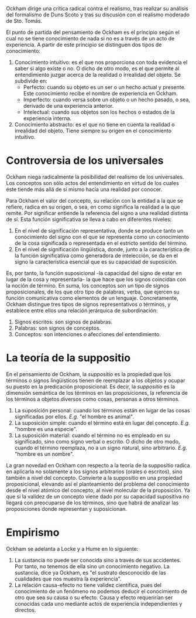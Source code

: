 Ockham dirige una crítica radical contra el realismo, tras realizar su análisis del formalismo de Duns Scoto y tras su discusión con el realismo moderado de Sto. Tomás.

El punto de partida del pensamiento de Ockham es el principio según el cual no se tiene conocimiento de nada si no es a través de un acto de experiencia. A partir de este principio se distinguen dos tipos de conocimiento:

1. Conocimiento intuitivo: es el que nos proporciona con toda evidencia el saber si algo existe o no. O dicho de otro modo, es el que permite al entendimiento juzgar acerca de la realidad o irrealidad del objeto. Se subdivide en:
	-  Perfecto: cuando su objeto es un ser o un hecho actual y presente. Este conocimiento recibe el nombre de experiencia en Ockham.
	- Imperfecto: cuando versa sobre un objeto o un hecho pasado, o sea, derivado de una experiencia anterior.
	- Intelectual: cuando sus objetos son los hechos o estados de la experiencia interna.
2. Conocimiento abstracto: es el que no tiene en cuenta la realidad o irrealidad del objeto. Tiene siempre su origen en el conocimiento intuitivo.

# Controversia de los universales

Ockham niega radicalmente la posibilidad del realismo de los universales. Los conceptos son sólo actos del entendimiento en virtud de los cuales éste tiende más allá de sí mismo hacia una realidad por conocer.

Para Ockham el valor del concepto, su relación con la entidad a la que se refiere, radica en su origen, o sea, en como significa la realidad a la que remite. Por significar entiende la referencia del signo a una realidad distinta de sí. Esta función significativa se lleva a cabo en diferentes niveles:
1. En el nivel de significación representativa, donde se produce tanto un conocimiento del signo con el que se representa como un conocimiento de la cosa significada o representada en el estricto sentido del término.
2. En el nivel de significación lingüística, donde, junto a la característica de la función significativa como generadora de intelección, se da en el signo la característica esencial que es su capacidad de suposición.

Es, por tanto, la función suposicional -la capacidad del signo de estar en lugar de la cosa y representarla- la que hace que los signos coincidan con la noción de término. En suma, los conceptos son un tipo de signos proposicionales, de los que otro tipo de palabras, verba, que ejercen su función comunicativa como elementos de un lenguaje. Concretamente, Ockham distingue tres tipos de signos representativos o términos, y establece entre ellos una relación jerárquica de subordinación:
1. Signos escritos: son signos de palabras.
2. Palabras: son signos de conceptos.
3. Conceptos: son intenciones o afecciones del entendimiento.


# La teoría de la suppositio

En el pensamiento de Ockham, la *suppositio* es la propiedad que los términos o signos lingüísticos tienen de reemplazar a los objetos y ocupar su puesto en la predicación proposicional. Es decir, la *suppositio* es la dimensión semántica de los términos en las proposiciones, la referencia de los términos a objetos diversos como cosas, personas a otros términos.
1. La suposición personal: cuando los términos están en lugar de las cosas significadas por ellos. *E.g.* "el hombre es animal".
2. La suposición simple: cuando el término está en lugar del concepto. *E.g.* "hombre es una especie".
3. La suposición material: cuando el término no es empleado en su significado, sino como signo verbal o escrito. O dicho de otro modo, cuando el término reemplaza, no a un signo natural, sino arbitrario. *E.g.* "hombre es un nombre".

La gran novedad en Ockham con respecto a la teoría de la suppositio radica en aplicarla no solamente a los signos arbitrarios (orales o escritos), sino también a nivel del concepto. Convierte a la suppositio en una propiedad proposicional, elevando así el planteamiento del problema del conocimiento desde el nivel atómico del concepto, al nivel molecular de la proposición. Ya que si la validez de un concepto viene dado por su capacidad supositiva no llegará con preocuparse de los términos, sino que habrá de analizar las proposiciones donde representan y suposicionan.


# Empirismo

Ockham se adelanta a Locke y a Hume en lo siguiente:
1. La sustancia no puede ser conocida sino a través de sus accidentes. Por tanto, no tenemos de ella sino un conocimiento negativo. La sustancia, dice ya Ockham, es "el sustrato desconocido de las cualidades que nos muestra la experiencia".
2. La relación causa-efecto no tiene validez científica, pues del conocimiento de un fenómeno no podemos deducir el conocimiento de otro que sea su causa o su efecto. Causa y efecto requerirían ser conocidas cada uno mediante actos de experiencia independientes y directos.